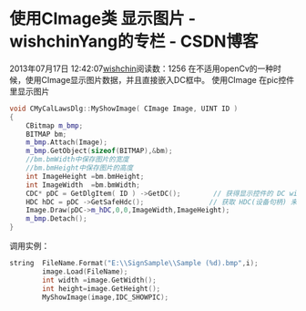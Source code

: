 # 使用CImage类 显示图片 - wishchinYang的专栏 - CSDN博客
2013年07月17日 12:42:07[wishchin](https://me.csdn.net/wishchin)阅读数：1256
在不适用openCv的一种时候，使用CImage显示图片数据，并且直接嵌入DC框中。
使用CImage 在pic控件里显示图片
```cpp
void CMyCalLawsDlg::MyShowImage( CImage Image, UINT ID )
{
    CBitmap m_bmp;
    BITMAP bm;
    m_bmp.Attach(Image);
    m_bmp.GetObject(sizeof(BITMAP),&bm);
    //bm.bmWidth中保存图片的宽度
    //bm.bmHeight中保存图片的高度
    int ImageHeight =bm.bmHeight;
    int ImageWidth  =bm.bmWidth;
    CDC* pDC = GetDlgItem( ID ) ->GetDC();        // 获得显示控件的 DC wishchin
    HDC hDC = pDC ->GetSafeHdc();                // 获取 HDC(设备句柄) 来进行绘图操作
    Image.Draw(pDC->m_hDC,0,0,ImageWidth,ImageHeight);
    m_bmp.Detach();
}
```
调用实例：
```cpp
string  FileName.Format("E:\\SignSample\\Sample (%d).bmp",i);
        image.Load(FileName);
        int width =image.GetWidth();
        int height=image.GetHeight();
        MyShowImage(image,IDC_SHOWPIC);
```
